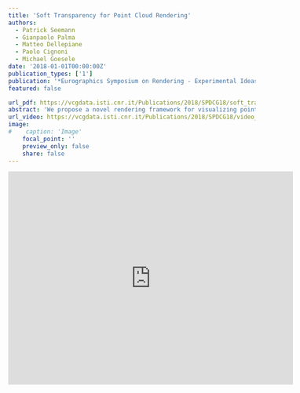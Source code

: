 ```yaml
---
title: 'Soft Transparency for Point Cloud Rendering'
authors:
  - Patrick Seemann
  - Gianpaolo Palma
  - Matteo Dellepiane
  - Paolo Cignoni
  - Michael Goesele
date: '2018-01-01T00:00:00Z'
publication_types: ['1']
publication: '*Eurographics Symposium on Rendering - Experimental Ideas & Implementations*'
featured: false

url_pdf: https://vcgdata.isti.cnr.it/Publications/2018/SPDCG18/soft_transparency.pdf
abstract: 'We propose a novel rendering framework for visualizing point data with complex structures and/or different quality of data. The point cloud can be characterized by setting a per-point scalar field associated to the aspect that differentiates the parts of the dataset (i.e. uncertainty given by local normal variation). Our rendering method uses the scalar field to render points as solid splats or semi-transparent spheres with non-uniform density to produce the final image. To that end, we derive a base model for integrating density in (intersecting) spheres for both the uniform and non-uniform setting and introduce a simple and fast approximation which yields interactive rendering speeds for millions of points. Because our method only relies on the basic OpenGL rasterization pipeline, rendering properties can be adjusted in real-time by user. The method has been tested on several datasets with different characteristics, and user studies show that a clearer understanding of the scene is possible in comparison with point splatting techniques and basic transparency rendering.'
url_video: https://vcgdata.isti.cnr.it/Publications/2018/SPDCG18/video_final.mp4
image:
#    caption: 'Image'
    focal_point: ''
    preview_only: false
    share: false
---
```

<iframe width="580" height="435" src="https://www.youtube.com/embed/hWz4ReLG36U?rel=0" frameborder="0" allow="autoplay; encrypted-media" frameborder="0" allowfullscreen>

